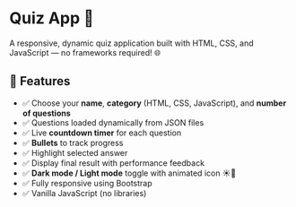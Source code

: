 # Quiz App 🧠

A responsive, dynamic quiz application built with HTML, CSS, and JavaScript — no frameworks required! 🌐

## 🎯 Features

- ✅ Choose your **name**, **category** (HTML, CSS, JavaScript), and **number of questions**
- ✅ Questions loaded dynamically from JSON files
- ✅ Live **countdown timer** for each question
- ✅ **Bullets** to track progress
- ✅ Highlight selected answer
- ✅ Display final result with performance feedback
- ✅ **Dark mode / Light mode** toggle with animated icon ☀️🌙
- ✅ Fully responsive using Bootstrap
- ✅ Vanilla JavaScript (no libraries)